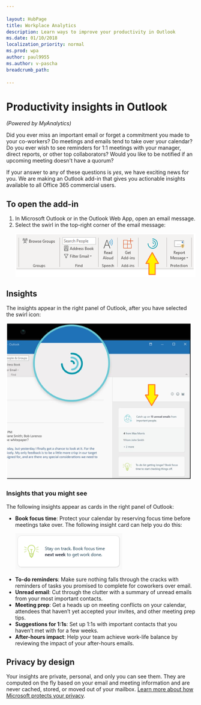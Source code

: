 ```yaml
---

layout: HubPage
title: Workplace Analytics
description: Learn ways to improve your productivity in Outlook
ms.date: 01/10/2018
localization_priority: normal 
ms.prod: wpa
author: paul9955
ms.author: v-pascha
breadcrumb_path: 

---
```


<p>
<!-- 
1) Leave these paragraph tags intact. The H1 heading won't work without them. 
2) Note: We need to keep "layout: HubPage" in the metadata or else we get the TOC in the left pane.
3) Working on how to remove the breadcrumbs pane. Trying adding extendBreadcrumb: false to the metadata but this didn't seem to do anything. 
 -->
</p>

# Productivity insights in Outlook

_(Powered by MyAnalytics)_

Did you ever miss an important email or forget a commitment you made to your co-workers? Do meetings and emails tend to take over your calendar? Do you ever wish to see reminders for 1:1 meetings with your manager, direct reports, or other top collaborators? Would you like to be notified if an upcoming meeting doesn't have a quorum? 

If your answer to any of these questions is _yes_, we have exciting news for you. We are making an Outlook add-in that gives you actionable insights available to all Office 365 commercial users. 

## To open the add-in 

<ol>

  <li> In Microsoft Outlook or in the Outlook Web App, open an email message.</li>
  <li> Select the swirl in the top-right corner of the email message: 

  ![Productivity insights](images/mya/overview/productivity-insights.png)
  </li>

</ol>

## Insights

The insights appear in the right panel of Outlook, after you have selected the swirl icon:

  ![Insights panel](images/mya/overview/insights-panel.png)


### Insights that you might see

The following insights appear as cards in the right panel of Outlook:

<ul>
  <li> <b>Book focus time</b>: Protect your calendar by reserving focus time before meetings take over. The following insight card can help you do this: 
  
  ![Book focus time](images/mya/overview/book-focus-time.png)</li>

  <li> <b>To-do reminders</b>: Make sure nothing falls through the cracks with reminders of tasks you promised to complete for coworkers over email. </li>

  <li> <b>Unread email</b>: Cut through the clutter with a summary of unread emails from your most important contacts. </li>

  <li> <b>Meeting prep</b>: Get a heads up on meeting conflicts on your calendar, attendees that haven’t yet accepted your invites, and other meeting prep tips. </li>

  <li> <b>Suggestions for 1:1s</b>: Set up 1:1s with important contacts that you haven’t met with for a few weeks. </li>

  <li> <b>After-hours impact</b>: Help your team achieve work-life balance by reviewing the impact of your after-hours emails.</li>

</ul>

## Privacy by design 

Your insights are private, personal, and only you can see them. They are computed on the fly based on your email and meeting information and are never cached, stored, or moved out of your mailbox. [Learn more about how Microsoft protects your privacy](https://docs.microsoft.com/en-us/workplace-analytics/myanalytics/overview/privacy-guide). 